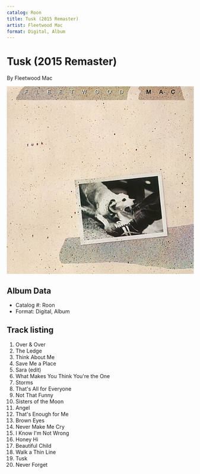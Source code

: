 ```yaml
---
catalog: Roon
title: Tusk (2015 Remaster)
artist: Fleetwood Mac
format: Digital, Album
---
```


# Tusk (2015 Remaster)

By Fleetwood Mac

![](../../assets/albumcovers/Fleetwood_Mac-Tusk_2015_Remaster.png)

## Album Data

- Catalog #: Roon
- Format: Digital, Album


## Track listing


1. Over & Over
2. The Ledge
3. Think About Me
4. Save Me a Place
5. Sara (edit)
6. What Makes You Think You're the One
7. Storms
8. That's All for Everyone
9. Not That Funny
10. Sisters of the Moon
11. Angel
12. That's Enough for Me
13. Brown Eyes
14. Never Make Me Cry
15. I Know I'm Not Wrong
16. Honey Hi
17. Beautiful Child
18. Walk a Thin Line
19. Tusk
20. Never Forget

